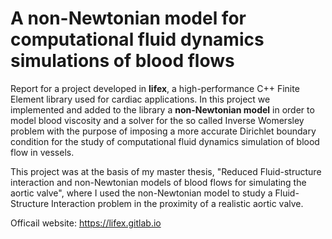 # A non-Newtonian model for computational fluid dynamics simulations of blood flows
Report for a project developed in **lifex**, a high-performance C++ Finite Element library used for cardiac applications. In this project we implemented and added to the library a **non-Newtonian model** in order to model blood viscosity and a solver for the so called Inverse Womersley problem with the purpose of imposing a more accurate Dirichlet boundary condition for the study of computational fluid dynamics simulation of blood flow in vessels. 

This project was at the basis of my master thesis, "Reduced Fluid-structure interaction and non-Newtonian models of blood flows for simulating the aortic valve", where I used the non-Newtonian model to study a Fluid-Structure Interaction problem in the proximity of a realistic aortic valve.

Officail website: https://lifex.gitlab.io


